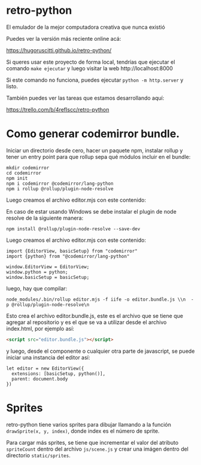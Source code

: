 # retro-python

El emulador de la mejor computadora creativa que nunca existió

Puedes ver la versión más reciente online acá:

https://hugoruscitti.github.io/retro-python/

Si queres usar este proyecto de forma local, tendrías que ejecutar
el comando `make ejecutar` y luego visitar la web http://localhost:8000

Si este comando no funciona, puedes ejecutar `python -m http.server` y listo.

También puedes ver las tareas que estamos desarrollando aquí:

https://trello.com/b/4refIscc/retro-python


# Como generar codemirror bundle.

Iniciar un directorio desde cero, hacer un paquete npm, instalar rollup y
tener un entry point para que rollup sepa qué módulos incluir en el bundle:


```
mkdir codemirror
cd codemirror
npm init
npm i codemirror @codemirror/lang-python
npm i rollup @rollup/plugin-node-resolve
```

Luego creamos el archivo editor.mjs con este contenido:


En caso de estar usando Windows se debe instalar el plugin de node resolve de la siguiente manera:

```
npm install @rollup/plugin-node-resolve --save-dev
```

Luego creamos el archivo editor.mjs con este contenido:

```
import {EditorView, basicSetup} from "codemirror"
import {python} from "@codemirror/lang-python"

window.EditorView = EditorView;
window.python = python;
window.basicSetup = basicSetup;
```

luego, hay que compilar:

```
node_modules/.bin/rollup editor.mjs -f iife -o editor.bundle.js \\n  -p @rollup/plugin-node-resolve\n
```

Esto crea el archivo editor.bundle.js, este es el archivo que se
tiene que agregar al repositorio y es el que se va a utilizar
desde el archivo index.html, por ejemplo así:

```html
<script src="editor.bundle.js"></script>
```

y luego, desde el componente o cualquier otra parte de javascript, se puede
iniciar una instancia del editor así:


```
let editor = new EditorView({
  extensions: [basicSetup, python()],
  parent: document.body
})
```


# Sprites

retro-python tiene varios sprites para dibujar llamando a la función
`drawSprite(x, y, index)`, donde index es el número de sprite.

Para cargar más sprites, se tiene que incrementar el valor del atributo
`spriteCount` dentro del archivo `js/scene.js` y crear una imágen dentro
del directorio `static/sprites`.
